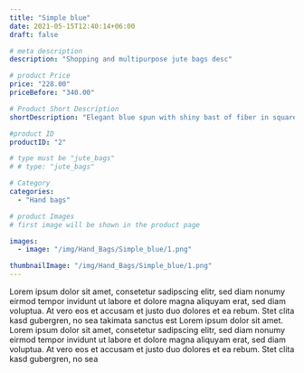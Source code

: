 ```yaml
---
title: "Simple blue"
date: 2021-05-15T12:40:14+06:00
draft: false

# meta description
description: "Shopping and multipurpose jute bags desc"

# product Price
price: "228.00"
priceBefore: "340.00"

# Product Short Description
shortDescription: "Elegant blue spun with shiny bast of fiber in square base design with tapering sides - Satisfy your utility needs by increasing the bag's volume dramatically."

#product ID
productID: "2"

# type must be "jute_bags"
# # type: "jute_bags"

# Category
categories:
  - "Hand bags"

# product Images
# first image will be shown in the product page

images:
  - image: "/img/Hand_Bags/Simple_blue/1.png"

thumbnailImage: "/img/Hand_Bags/Simple_blue/1.png"
---
```


Lorem ipsum dolor sit amet, consetetur sadipscing elitr, sed diam nonumy eirmod tempor invidunt ut labore et dolore magna aliquyam erat, sed diam voluptua. At vero eos et accusam et justo duo dolores et ea rebum. Stet clita kasd gubergren, no sea takimata sanctus est Lorem ipsum dolor sit amet. Lorem ipsum dolor sit amet, consetetur sadipscing elitr, sed diam nonumy eirmod tempor invidunt ut labore et dolore magna aliquyam erat, sed diam voluptua. At vero eos et accusam et justo duo dolores et ea rebum. Stet clita kasd gubergren, no sea
